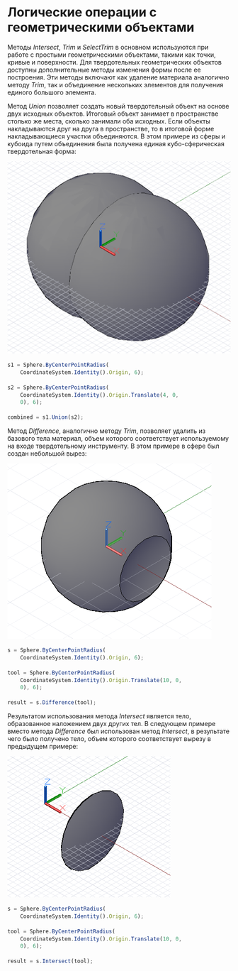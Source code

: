 # Логические операции с геометрическими объектами

Методы *Intersect*, *Trim* и *SelectTrim* в основном используются при работе с простыми геометрическими объектами, такими как точки, кривые и поверхности. Для твердотельных геометрических объектов доступны дополнительные методы изменения формы после ее построения. Эти методы включают как удаление материала аналогично методу *Trim*, так и объединение нескольких элементов для получения единого большого элемента.

Метод *Union* позволяет создать новый твердотельный объект на основе двух исходных объектов. Итоговый объект занимает в пространстве столько же места, сколько занимали оба исходных. Если объекты накладываются друг на друга в пространстве, то в итоговой форме накладывающиеся участки объединяются. В этом примере из сферы и кубоида путем объединения была получена единая кубо-сферическая твердотельная форма:

![](images/12-9/GeometricBooleans_01.png)

```js
s1 = Sphere.ByCenterPointRadius(
    CoordinateSystem.Identity().Origin, 6);

s2 = Sphere.ByCenterPointRadius(
    CoordinateSystem.Identity().Origin.Translate(4, 0,
    0), 6);

combined = s1.Union(s2);
```

Метод *Difference*, аналогично методу *Trim*, позволяет удалить из базового тела материал, объем которого соответствует используемому на входе твердотельному инструменту. В этом примере в сфере был создан небольшой вырез:

![](images/12-9/GeometricBooleans_02.png)

```js
s = Sphere.ByCenterPointRadius(
    CoordinateSystem.Identity().Origin, 6);

tool = Sphere.ByCenterPointRadius(
    CoordinateSystem.Identity().Origin.Translate(10, 0,
    0), 6);

result = s.Difference(tool);
```

Результатом использования метода *Intersect* является тело, образованное наложением двух других тел. В следующем примере вместо метода *Difference* был использован метод *Intersect*, в результате чего было получено тело, объем которого соответствует вырезу в предыдущем примере:

![](images/12-9/GeometricBooleans_03.png)

```js
s = Sphere.ByCenterPointRadius(
    CoordinateSystem.Identity().Origin, 6);

tool = Sphere.ByCenterPointRadius(
    CoordinateSystem.Identity().Origin.Translate(10, 0,
    0), 6);

result = s.Intersect(tool);
```

